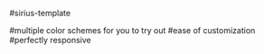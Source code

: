 #sirius-template

#multiple color schemes for you to try out
#ease of customization 
#perfectly responsive